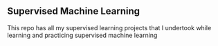## Supervised Machine Learning
This repo has all my supervised learning projects that I undertook while learning and practicing supervised machine learning
